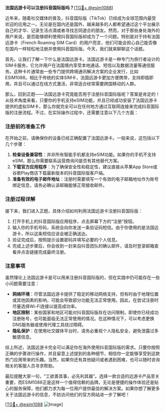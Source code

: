 **法国远游卡可以注册抖音国际版吗？**[[TG💪+ @esim1088](https://t.me/s/esim1088)]

近年来，随着社交媒体的普及，抖音国际版（TikTok）已经成为全球范围内最受欢迎的应用之一。无论是在国内还是国外，越来越多的人都希望通过这个平台展示自己的才华、记录生活点滴或者寻找志同道合的朋友。然而，对于那些身处海外的用户来说，是否能够顺利使用抖音国际版却成为了一个问题。特别是对于持有法国远游卡（French Roaming SIM Card）的用户而言，他们可能会担心自己能否像在国内一样轻松地注册并使用抖音国际版。今天，我们就来聊聊这个话题。

首先，让我们了解一下什么是法国远游卡。法国远游卡是一种专门为旅行者设计的SIM卡服务，它允许用户在法国境内享受本地通话、短信以及数据流量等通信服务。这种卡片通常由一些专门提供跨境通讯解决方案的企业发行，比如ESIM1088。相比于传统的实体SIM卡，法国远游卡更加方便携带，支持即插即用，并且可以通过在线方式激活，非常适合经常需要跨国移动的人群。

那么，回到正题——法国远游卡究竟能否用于注册抖音国际版呢？答案是肯定的！从技术角度来看，只要你的手机支持eSIM功能，并且已经成功安装了法国远游卡提供的虚拟SIM卡，那么你就完全可以在任何地方通过互联网连接来完成抖音国际版的注册流程。不过，在实际操作过程中，还需要注意以下几个方面：

### 注册前的准备工作

在开始之前，请确保你的设备已经正确配置了法国远游卡。一般来说，这包括以下几个步骤：
1. **检查设备兼容性**：并非所有智能手机都支持eSIM功能。如果你的手机不支持eSIM，那么你需要联系运营商询问是否有其他替代方案。
2. **下载官方应用程序**：为了确保安全性和稳定性，建议直接从苹果App Store或谷歌Play商店下载最新版本的抖音国际版客户端。
3. **准备有效的电子邮件地址**：注册时需要填写一个有效的电子邮箱地址作为账号绑定信息，请务必确认该邮箱能够正常接收邮件。

### 注册过程详解

接下来，我们进入正题，具体介绍如何利用法国远游卡注册抖音国际版：
1. 打开手机上的抖音国际版应用程序，点击屏幕下方的“注册”按钮。
2. 输入你的手机号码，系统会向你发送一条验证码短信。由于你使用的是法国远游卡，所以这条短信应该会被正确送达。
3. 验证完成后，按照提示设置密码并填写必要的个人信息。
4. 完成上述步骤后，你会收到一封来自抖音团队的确认邮件，请及时登录邮箱查看并点击链接完成最终注册。

### 注意事项

虽然理论上法国远游卡是可以用来注册抖音国际版的，但在实践中仍可能存在一些小问题需要注意：
- **网络环境**：尽管法国远游卡提供了稳定的移动网络支持，但有时由于地理位置或其他因素的影响，可能会导致部分功能无法正常使用。因此，在尝试注册时尽量选择Wi-Fi连接以提高成功率。
- **地区限制**：某些国家和地区可能对抖音国际版存在访问限制，即使你已经成功注册账号，也可能面临无法正常使用的情况。在这种情况下，可以考虑更换DNS服务器或使用代理工具绕过障碍。
- **隐私保护**：在使用社交媒体平台时，请务必重视个人隐私安全，避免泄露过多敏感信息。

综上所述，法国远游卡完全可以满足你在海外使用抖音国际版的需求。只要你按照正确的步骤进行操作，并且留意上述提到的各种细节，相信你一定能够享受到这款热门应用带来的乐趣。当然，如果你还有其他疑问或者遇到困难，也可以随时咨询相关的客服人员寻求帮助。

最后提醒大家一句，“工欲善其事，必先利其器”。选择一款合适的远游卡产品至关重要，而ESIM1088正是这样一个值得信赖的品牌。无论是便捷的操作体验还是贴心的服务保障，他们都力求为每一位用户提供最佳的解决方案。如果你想了解更多关于法国远游卡的信息，不妨访问他们的官方网站进一步了解吧！

[[TG💪+ @esim1088](https://t.me/s/esim1088) ![Image](https://i.postimg.cc/4NQfJmqS/Snipaste-2025-05-13-00-14-12.png)]